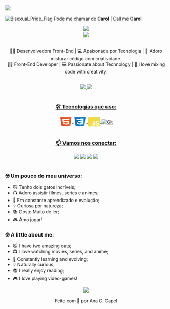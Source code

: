 <img src="https://capsule-render.vercel.app/api?type=speech&height=80&color=AA77FF&text=Olá,%20eu%20sou%20Ana%20Carolina%20Capel!✨%20|%20Hi,%20I'm%20Ana%20Carolina%20Capel!✨&section=header&fontSize=24&textBg=false&animation=twinkling&fontAlign=51&fontAlignY=44&reversal=true&fontColor=FFFFFF"/>
<p><img width="20" height="12" alt="Bisexual_Pride_Flag" src="https://github.com/user-attachments/assets/896c0d3c-25c2-4c81-9ccc-984357907871" /> Pode me chamar de <b>Carol</b> | Call me <b>Carol</b></p>  </p>

<div align="center" width="100%">
  <img src="https://readme-typing-svg.demolab.com?font=Pixelify+Sans&size=48&duration=8000&pause=800&color=AA77FF&background=99DDFF00&center=true&width=440&height=80&lines=Bem-Vindo;Welcome;+Bienvenido;Accueillir;%E3%81%84%E3%82%89%E3%81%A3%E3%81%97%E3%82%83%E3%81%84%E3%81%BE%E3%81%9B"/>
   
 <br>
    
  <img src="https://visit-counter.vercel.app/counter.png?page=AnaCCapel&s=40&c=9400ff&bg=00000000&no=4&ff=digi&tb=Profile+Visits%3A+&ta="/>
  </div>

<br>

<p align="center" width="100%" >
    👩‍💻 Desenvolvedora Front-End | 💻 Apaixonada por Tecnologia | 🌈 Adoro misturar código com criatividade.
    <br>
    👩‍💻 Front-End Developer | 💻 Passionate about Technology | 🌈 I love mixing code with creativity.
</p>

<br>

 <div align="center">
   <a href="https://github.com/AnaCCapel">
   <img height="180em" src="https://github-readme-stats.vercel.app/api?username=AnaCCapel&theme=nightowl&show_icons=true"/>
   <img height="180em" src="https://github-readme-stats.vercel.app/api/top-langs/?username=AnaCCapel&layout=compact&langs_count=6&theme=nightowl"/>  
</div>

<br>

<h3 align="center" width="100%"> 🛠️ Tecnologias que uso: </h3> 
<div align="center" width="100%" style="display: inline_block">
  <img align="center" alt="HTML" height="30" width="40" src="https://raw.githubusercontent.com/devicons/devicon/master/icons/html5/html5-original.svg">
  <img align="center" alt="CSS" height="30" width="40" src="https://raw.githubusercontent.com/devicons/devicon/master/icons/css3/css3-original.svg">
  <img align="center" alt="Js" height="30" width="40" src="https://raw.githubusercontent.com/devicons/devicon/master/icons/javascript/javascript-plain.svg">
  <img  align="center" alt="Git" height="30" width="40" src="https://cdn.jsdelivr.net/gh/devicons/devicon@latest/icons/git/git-original.svg" />                   
</div>

<br>

<h3 align="center" width="100%">📫 Vamos nos conectar:</h3>
<div align="center" width="100%">
  <a href="" target="_blank"><img src="https://img.shields.io/badge/-LinkedIn-%230077B5?style=for-the-badge&logo=linkedin&logoColor=white" target="_blank"></a>
  <a href="https://www.instagram.com/dicasdacapel?igsh=MXVqZTk0OHdtMGlsMA%3D%3D&utm_source=qr" target="_blank"><img src="https://img.shields.io/badge/-Instagram-%23E4405F?style=for-the-badge&logo=instagram&logoColor=white" target="_blank"></a>
  <a href="https://discord.gg/8kyk8WQn" _blank ><img src="https://img.shields.io/badge/Discord-7289DA?style=for-the-badge&logo=discord&logoColor=white" target="_blank"></a>
  <a href = "mailto:ana.capelcosta@gmail.com"><img src="https://img.shields.io/badge/-Gmail-%23333?style=for-the-badge&logo=gmail&logoColor=white" target="_blank"></a>
</div>

<br>
  
  <h3>🤓 Um pouco do meu universo:</h3>
    <ul>
      <li>🐱 Tenho dois gatos incríveis;</li>
      <li>📺 Adoro assistir filmes, series e animes;</li>
      <li>🌱 Em constante aprendizado e evolução;</li>
      <li>💡 Curiosa por natureza;</li>
      <li>📚 Gosto Muito de ler;</li>
      <li>🎮 Amo jogar!</li>
   </ul>
  
  <h3>🤓 A little about me:</h3>
    <ul>
     <li>🐱 I have two amazing cats;</li>
     <li>📺 I love watching movies, series, and anime;</li>
     <li>🌱 Constantly learning and evolving;</li>
     <li>💡 Naturally curious;</li>
     <li>📚 I really enjoy reading;</li>
     <li>🎮 I love playing video-games!</li>
    </ul>

 
<div align="center" width="100%">
 <img src="https://github.com/user-attachments/assets/4f0264c0-9538-4e21-b6c6-e6dc863f9785"/>
 <p align="center">Feito com 💜 por Ana C. Capel</p>
</div>

